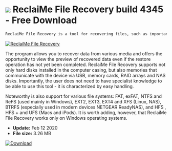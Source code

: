 # ![](https://cdn.softexe.net/static/icon/8/reclaime-file-recovery-8322.png) ReclaiMe File Recovery build 4345 - Free Download

```sh
ReclaiMe File Recovery is a tool for recovering files, such as important documents, photos from ceremonies or company materials that may have been accidentally deleted or lost due to a malfunction.
```
[![ReclaiMe File Recovery](https://gallery.dpcdn.pl/imgc/Tools/77415/g_-_420x350_1.5_-_x20170830200444_0.jpg)](https://softexe.net/win/disks-files/data-recovery/reclaime-file-recovery:hcbb.html)

The program allows you to recover data from various media and offers the opportunity to view the preview of recovered data even if the restore operation has not yet been completed. ReclaiMe File Recovery supports not only hard disks installed in the computer casing, but also memories that communicate with the device via USB, memory cards, RAID arrays and NAS disks. Importantly, the user does not need to have specialist knowledge to be able to use this tool - it is characterized by easy handling.
 
 Noteworthy is also support for various file systems: FAT, exFAT, NTFS and ReFS (used mainly in Windows), EXT2, EXT3, EXT4 and XFS (Linux, NAS), BTRFS (especially used in modern devices NETGEAR ReadyNAS), and HFS , HFS + and UFS (Macs and iPods). It is worth adding, however, that ReclaiMe File Recovery works only on Windows operating systems.


- **Update:** Feb 12 2020
- **File size:** 3.26 MB

[![Download](https://cdn.softexe.net/static/img/download.png)](https://softexe.net/win/disks-files/data-recovery/reclaime-file-recovery:hcbb.html)

